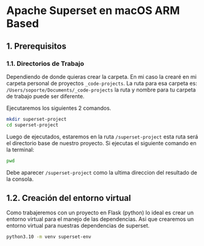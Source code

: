 # Apache Superset en macOS ARM Based


## 1. Prerequisitos
### 1.1. Directorios de Trabajo

Dependiendo de donde quieras crear la carpeta. En mi caso la crearé en mi carpeta personal de proyectos `_code-projects`. La ruta para esa carpeta es: `/Users/soporte/Documents/_code-projects` la ruta y nombre para tu carpeta de trabajo puede ser diferente.

Ejecutaremos los siguientes 2 comandos.

```sh
mkdir superset-project  
cd superset-project
```
Luego de ejecutados, estaremos en la ruta `/superset-project` esta ruta será el directorio base de nuestro proyecto. Si ejecutas el siguiente comando en la terminal:
```sh
pwd
```
Debe aparecer `/superset-project` como la ultima direccion del resultado de la consola.


## 1.2. Creación del entorno virtual

Como trabajeremos con un proyecto en Flask (python) lo ideal es crear un entorno virtual para el manejo de las dependencias. Asi que crearemos un entorno virtual para nuestras dependencias de superset. 

```sh
python3.10 -m venv superset-env
```
